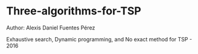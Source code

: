 # Three-algorithms-for-TSP

Author: Alexis Daniel Fuentes Pérez

Exhaustive search, Dynamic programming, and No exact method for TSP - 2016
